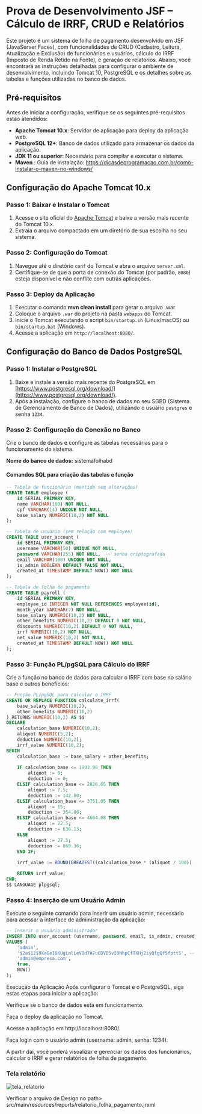 # Prova de Desenvolvimento JSF – Cálculo de IRRF, CRUD e Relatórios

Este projeto é um sistema de folha de pagamento desenvolvido em JSF (JavaServer Faces), com funcionalidades de CRUD (Cadastro, Leitura, Atualização e Exclusão) de funcionários e usuários, cálculo do IRRF (Imposto de Renda Retido na Fonte), e geração de relatórios. Abaixo, você encontrará as instruções detalhadas para configurar o ambiente de desenvolvimento, incluindo Tomcat 10, PostgreSQL e os detalhes sobre as tabelas e funções utilizadas no banco de dados.

## Pré-requisitos

Antes de iniciar a configuração, verifique se os seguintes pré-requisitos estão atendidos:

- **Apache Tomcat 10.x**: Servidor de aplicação para deploy da aplicação web.
- **PostgreSQL 12+**: Banco de dados utilizado para armazenar os dados da aplicação.
- **JDK 11 ou superior**: Necessário para compilar e executar o sistema.
- **Maven** : Guia de instalação: https://dicasdeprogramacao.com.br/como-instalar-o-maven-no-windows/

## Configuração do Apache Tomcat 10.x

### Passo 1: Baixar e Instalar o Tomcat

1. Acesse o site oficial do [Apache Tomcat](https://tomcat.apache.org/download-10.cgi) e baixe a versão mais recente do Tomcat 10.x.
2. Extraia o arquivo compactado em um diretório de sua escolha no seu sistema.

### Passo 2: Configuração do Tomcat

1. Navegue até o diretório `conf` do Tomcat e abra o arquivo `server.xml`.
2. Certifique-se de que a porta de conexão do Tomcat (por padrão, `8080`) esteja disponível e não conflite com outras aplicações.
   
### Passo 3: Deploy da Aplicação


1. Executar o comando **mvn clean install** para gerar o arquivo .war
2. Coloque o arquivo `.war` do projeto na pasta `webapps` do Tomcat.
3. Inicie o Tomcat executando o script `bin/startup.sh` (Linux/macOS) ou `bin/startup.bat` (Windows).
4. Acesse a aplicação em `http://localhost:8080/`.

## Configuração do Banco de Dados PostgreSQL

### Passo 1: Instalar o PostgreSQL

1. Baixe e instale a versão mais recente do PostgreSQL em [https://www.postgresql.org/download/](https://www.postgresql.org/download/).
2. Após a instalação, configure o banco de dados no seu SGBD (Sistema de Gerenciamento de Banco de Dados), utilizando o usuário `postgres` e senha `1234`.

### Passo 2: Configuração da Conexão no Banco

Crie o banco de dados e configure as tabelas necessárias para o funcionamento do sistema.

**Nome do banco de dados:** sistemafolhabd

#### Comandos SQL para criação das tabelas e função

```sql
-- Tabela de funcionário (mantida sem alterações)
CREATE TABLE employee (
    id SERIAL PRIMARY KEY,
    name VARCHAR(100) NOT NULL,
    cpf VARCHAR(14) UNIQUE NOT NULL,
    base_salary NUMERIC(10,2) NOT NULL
);

-- Tabela de usuário (sem relação com employee)
CREATE TABLE user_account (
    id SERIAL PRIMARY KEY,
    username VARCHAR(50) UNIQUE NOT NULL,
    password VARCHAR(255) NOT NULL,  -- senha criptografada
    email VARCHAR(100) UNIQUE NOT NULL,
    is_admin BOOLEAN DEFAULT FALSE NOT NULL,
    created_at TIMESTAMP DEFAULT NOW() NOT NULL
);

-- Tabela de folha de pagamento
CREATE TABLE payroll (
    id SERIAL PRIMARY KEY,
    employee_id INTEGER NOT NULL REFERENCES employee(id),
    month_year VARCHAR(7) NOT NULL,
    base_salary NUMERIC(10,2) NOT NULL,
    other_benefits NUMERIC(10,2) DEFAULT 0 NOT NULL,
    discounts NUMERIC(10,2) DEFAULT 0 NOT NULL,
    irrf NUMERIC(10,2) NOT NULL,
    net_value NUMERIC(10,2) NOT NULL,
    created_at TIMESTAMP DEFAULT NOW() NOT NULL
);
```

### Passo 3: Função PL/pgSQL para Cálculo do IRRF
Crie a função no banco de dados para calcular o IRRF com base no salário base e outros benefícios:

```sql
-- Função PL/pgSQL para calcular o IRRF
CREATE OR REPLACE FUNCTION calculate_irrf(
    base_salary NUMERIC(10,2), 
    other_benefits NUMERIC(10,2)
) RETURNS NUMERIC(10,2) AS $$
DECLARE
    calculation_base NUMERIC(10,2);
    aliquot NUMERIC(5,2);
    deduction NUMERIC(10,2);
    irrf_value NUMERIC(10,2);
BEGIN
    calculation_base := base_salary + other_benefits;
    
    IF calculation_base <= 1903.98 THEN
        aliquot := 0;
        deduction := 0;
    ELSIF calculation_base <= 2826.65 THEN
        aliquot := 7.5;
        deduction := 142.80;
    ELSIF calculation_base <= 3751.05 THEN
        aliquot := 15;
        deduction := 354.80;
    ELSIF calculation_base <= 4664.68 THEN
        aliquot := 22.5;
        deduction := 636.13;
    ELSE
        aliquot := 27.5;
        deduction := 869.36;
    END IF;
    
    irrf_value := ROUND(GREATEST((calculation_base * (aliquot / 100)) - deduction, 0), 2);

    RETURN irrf_value;
END;
$$ LANGUAGE plpgsql;
```

### Passo 4: Inserção de um Usuário Admin
Execute o seguinte comando para inserir um usuário admin, necessário para acessar a interface de administração da aplicação:

```sql
-- Inserir o usuário administrador
INSERT INTO user_account (username, password, email, is_admin, created_at)
VALUES (
    'admin',
    '$2a$12$9XaGeI6KUgLalLeVId7A7uCDVD5vI0NhpCfTKHj2iyQlgQf5fpttS', -- senha: 1234
    'admin@empresa.com',
    true,
    NOW()
);
```

Execução da Aplicação
Após configurar o Tomcat e o PostgreSQL, siga estas etapas para iniciar a aplicação:

Verifique se o banco de dados está em funcionamento.

Faça o deploy da aplicação no Tomcat.

Acesse a aplicação em http://localhost:8080/.

Faça login com o usuário admin (username: admin, senha: 1234).

A partir daí, você poderá visualizar e gerenciar os dados dos funcionários, calcular o IRRF e gerar relatórios de folha de pagamento.



###  Tela relatório

![tela_relatorio](https://github.com/user-attachments/assets/d9523ba9-1d36-4757-ae8e-475888db673b)


Verificar o arquivo de Design no path> src/main/resources/reports/relatorio_folha_pagamento.jrxml



